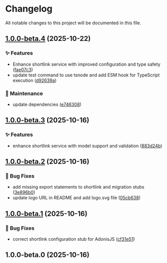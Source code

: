 # Changelog

All notable changes to this project will be documented in this file.

## [1.0.0-beta.4](https://github.com/mixxtor/adonisjs-shortlink/compare/v1.0.0-beta.3...v1.0.0-beta.4) (2025-10-22)

### ✨ Features

- Enhance shortlink service with improved configuration and type safety ([fae07c3](https://github.com/mixxtor/adonisjs-shortlink/commit/fae07c3959ebe32e0c511d9fb3ecd7554307d483))
- update test command to use tsnode and add ESM hook for TypeScript execution ([d92639a](https://github.com/mixxtor/adonisjs-shortlink/commit/d92639a21a71c2be63d98bd86e4bac214345e6ac))

### 🔧 Maintenance

- update dependencies ([e746308](https://github.com/mixxtor/adonisjs-shortlink/commit/e746308469b9be83cbef395170eb477610ffda74))

## [1.0.0-beta.3](https://github.com/mixxtor/adonisjs-shortlink/compare/v1.0.0-beta.2...v1.0.0-beta.3) (2025-10-16)

### ✨ Features

- enhance shortlink service with model support and validation ([883d24b](https://github.com/mixxtor/adonisjs-shortlink/commit/883d24b1a0fdf2fc2ad33672c129f24bdb1649d1))

## [1.0.0-beta.2](https://github.com/mixxtor/adonisjs-shortlink/compare/v1.0.0-beta.1...v1.0.0-beta.2) (2025-10-16)

### 🐛 Bug Fixes

- add missing export statements to shortlink and migration stubs ([3e896b0](https://github.com/mixxtor/adonisjs-shortlink/commit/3e896b0f63f4ecdf7697ef2956ffb858b5a52b76))
- update logo URL in README and add logo.svg file ([05cb638](https://github.com/mixxtor/adonisjs-shortlink/commit/05cb638d1d48edc489a9524784c1b5437675456d))

## [1.0.0-beta.1](https://github.com/mixxtor/adonisjs-shortlink/compare/v1.0.0-beta.0...v1.0.0-beta.1) (2025-10-16)

### 🐛 Bug Fixes

- correct shortlink configuration stub for AdonisJS ([cf31e51](https://github.com/mixxtor/adonisjs-shortlink/commit/cf31e51d0cdfa8f70ea59d9250a0bba8dda11067))

## 1.0.0-beta.0 (2025-10-16)
